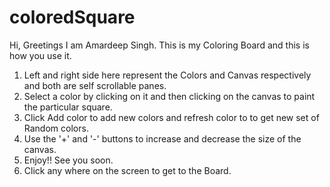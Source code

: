# coloredSquare
 <p>Hi, Greetings I am Amardeep Singh. This is my Coloring Board and this is how you use it.</p>
        <ol>
            <li>Left and right side here represent the Colors and Canvas respectively and both are self scrollable panes.</li>
            <li>Select a color by clicking on it and then clicking on the canvas to paint the particular square.</li>
            <li>Click Add color to add new colors and refresh color to to get new set of Random colors.</li>
            <li>Use the '+' and '-' buttons to increase and decrease the size of the canvas.</li>
            <li> Enjoy!! See you soon.</li>
            <li> Click any where on the screen to get to the Board.</li>
        </ol>
